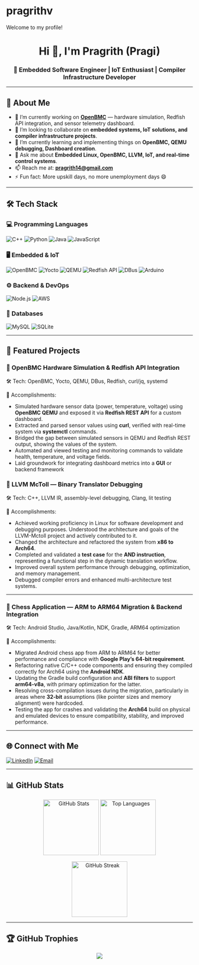 # pragrithv
Welcome to my profile!

<!-- Banner -->
<h1 align="center">Hi 👋, I'm Pragrith (Pragi)</h1>
<h3 align="center">🚀 Embedded Software Engineer | IoT Enthusiast | Compiler Infrastructure Developer</h3>

---

## 🌟 About Me
- 🔭 I’m currently working on **[OpenBMC](https://github.com/openbmc/openbmc)** — hardware simulation, Redfish API integration, and sensor telemetry dashboard.
- 👯 I’m looking to collaborate on **embedded systems, IoT solutions, and compiler infrastructure projects**.
- 🌱 I’m currently learning and implementing things on **OpenBMC, QEMU debugging, Dashboard creation**.
- 💬 Ask me about **Embedded Linux, OpenBMC, LLVM, IoT, and real-time control systems**.
- 📫 Reach me at: **[pragrith14@gmail.com](mailto:pragrith14@gmail.com)**
- ⚡ Fun fact: More upskill days, no more unemployment days 😄

---

## 🛠 Tech Stack

### 💻 Programming Languages
![C++](https://img.shields.io/badge/C++-004488?style=for-the-badge&logo=cplusplus&logoColor=white)
![Python](https://img.shields.io/badge/Python-FFD43B?style=for-the-badge&logo=python&logoColor=306998)
![Java](https://img.shields.io/badge/Java-007396?style=for-the-badge&logo=java&logoColor=white)
![JavaScript](https://img.shields.io/badge/JavaScript-323330?style=for-the-badge&logo=javascript&logoColor=F7DF1E) 

### 🖥 Embedded & IoT
![OpenBMC](https://img.shields.io/badge/OpenBMC-000000?style=for-the-badge&logo=linux&logoColor=white)
![Yocto](https://img.shields.io/badge/Yocto-2D97F3?style=for-the-badge&logo=yocto&logoColor=white)
![QEMU](https://img.shields.io/badge/QEMU-FF6600?style=for-the-badge&logo=qemu&logoColor=white)
![Redfish API](https://img.shields.io/badge/Redfish-CC0000?style=for-the-badge&logo=api&logoColor=white)
![DBus](https://img.shields.io/badge/D--Bus-0033A0?style=for-the-badge&logo=linux&logoColor=white)
![Arduino](https://img.shields.io/badge/Arduino-00979D?style=for-the-badge&logo=arduino&logoColor=white)

### ⚙ Backend & DevOps
![Node.js](https://img.shields.io/badge/Node.js-43853D?style=for-the-badge&logo=node.js&logoColor=white)
![AWS](https://img.shields.io/badge/AWS-FF9900?style=for-the-badge&logo=amazon-aws&logoColor=white)

### 📂 Databases
![MySQL](https://img.shields.io/badge/MySQL-4479A1?style=for-the-badge&logo=mysql&logoColor=white)
![SQLite](https://img.shields.io/badge/SQLite-003B57?style=for-the-badge&logo=sqlite&logoColor=white)

---

## 📂 Featured Projects

### 🔹 OpenBMC Hardware Simulation & Redfish API Integration

🛠 Tech: OpenBMC, Yocto, QEMU, DBus, Redfish, curl/jq, systemd

💪 Accomplishments:
- Simulated hardware sensor data (power, temperature, voltage) using **OpenBMC QEMU** and exposed it via **Redfish REST API** for a custom dashboard.
- Extracted and parsed sensor values using **curl**, verified with real-time system via **systemctl** commands.
- Bridged the gap between simulated sensors in QEMU and Redfish REST output, showing the values of the system. 
- Automated and viewed testing and monitoring commands to validate health, temperature, and voltage fields. 
- Laid groundwork for integrating dashboard metrics into a **GUI** or backend framework

### 🔹 LLVM McToll — Binary Translator Debugging

🛠 Tech: C++, LLVM IR, assembly-level debugging, Clang, lit testing
 
💪 Accomplishments:
- Achieved working proficiency in Linux for software development and debugging purposes. Understood the architecture and goals of the LLVM-Mctoll project and actively contributed to it.
- Changed the architecture and refactored the system from **x86 to Arch64**.
- Completed and validated a **test case** for the **AND instruction**, representing a functional step in the dynamic translation workflow.  
- Improved overall system performance through debugging, optimization, and memory management.
- Debugged compiler errors and enhanced multi-architecture test systems.

---

### 🔹 Chess Application — ARM to ARM64 Migration & Backend Integration

🛠 Tech: Android Studio, Java/Kotlin, NDK, Gradle, ARM64 optimization

💪 Accomplishments:
- Migrated Android chess app from ARM to ARM64 for better performance and compliance with **Google Play’s 64-bit requirement**.
- Refactoring native C/C++ code components and ensuring they compiled correctly for Arch64 using the **Android NDK**.  
- Updating the Gradle build configuration and **ABI filters** to support **arm64-v8a**, with primary optimization for the latter.  
- Resolving cross-compilation issues during the migration, particularly in areas where **32-bit** assumptions (like pointer sizes and memory alignment) were hardcoded.  
- Testing the app for crashes and validating the **Arch64** build on physical and emulated devices to ensure compatibility, stability, and improved performance. 

---

## 🌐 Connect with Me
[![LinkedIn](https://img.shields.io/badge/LinkedIn-0A66C2?style=for-the-badge&logo=linkedin&logoColor=white)](https://www.linkedin.com/in/pragrith-vijay/)
[![Email](https://img.shields.io/badge/Email-D14836?style=for-the-badge&logo=gmail&logoColor=white)](mailto:pragrith14@gmail.com)

---

## 📊 GitHub Stats
<p align="center">
  <img src="https://github-readme-stats.vercel.app/api?username=your-github-username&show_icons=true&theme=radical" alt="GitHub Stats" height="150"/>
  <img src="https://github-readme-stats.vercel.app/api/top-langs/?username=your-github-username&layout=compact&theme=radical" alt="Top Languages" height="150"/>
</p>
<p align="center">
  <img src="https://streak-stats.demolab.com?user=your-github-username&theme=radical" alt="GitHub Streak" height="150"/>
</p>

---

## 🏆 GitHub Trophies
<p align="center">
  <img src="https://github-profile-trophy.vercel.app/?username=your-github-username&theme=radical&no-frame=true&margin-w=15" />
</p>
